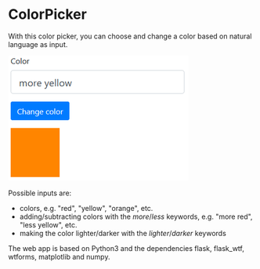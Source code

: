 # ColorPicker
With this color picker, you can choose and change a color based on natural language as input.

![Screenshot](https://github.com/FlorianHeinrichs/ColorPicker/blob/main/screenshot.png)

Possible inputs are:
- colors, e.g. "red", "yellow", "orange", etc.
- adding/subtracting colors with the *more*/*less* keywords, e.g. "more red", "less yellow", etc.
- making the color lighter/darker with the *lighter*/*darker* keywords

The web app is based on Python3 and the dependencies flask, flask_wtf, wtforms, matplotlib and numpy.

